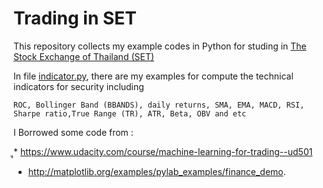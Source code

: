 # Trading in SET

This repository collects my example codes in Python for studing in [The Stock Exchange of Thailand (SET)](http://www.set.or.th/set/mainpage.do)

In file [indicator.py](indicator.py), there are my examples for compute the technical indicators for security including

`ROC, Bollinger Band (BBANDS), daily returns, SMA, EMA, MACD, RSI, Sharpe ratio,True Range (TR), ATR, Beta, OBV and etc`

I Borrowed some code from : 

ู* https://www.udacity.com/course/machine-learning-for-trading--ud501
* http://matplotlib.org/examples/pylab_examples/finance_demo.

